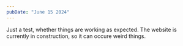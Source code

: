 ```yaml
---
pubDate: "June 15 2024"
---
```

Just a test, whether things are working as expected. The website is currently in construction, so it can occure weird things.